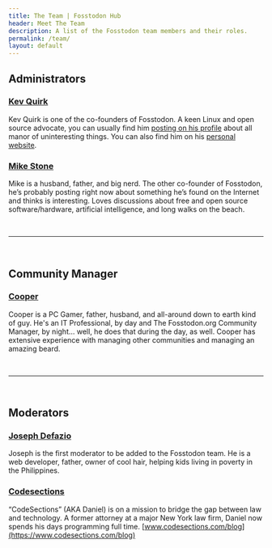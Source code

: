```yaml
---
title: The Team | Fosstodon Hub
header: Meet The Team
description: A list of the Fosstodon team members and their roles.
permalink: /team/
layout: default
---
```

## Administrators

### [Kev Quirk](https://fosstodon.org/@kev)
Kev Quirk is one of the co-founders of Fosstodon. A keen Linux and open source advocate, you can usually find him [posting on his profile](https://fosstodon.org/@kev) about all manor of uninteresting things. You can also find him on his [personal website](https://kevq.uk).

### [Mike Stone](https://fosstodon.org/@mike)
Mike is a husband, father, and big nerd. The other co-founder of Fosstodon, he’s probably posting right now about something he’s found on the Internet and thinks is interesting. Loves discussions about free and open source software/hardware, artificial intelligence, and long walks on the beach.

<br>
<hr>
<br>

## Community Manager

### [Cooper](https://fosstodon.org/@cooper)
Cooper is a PC Gamer, father, husband, and all-around down to earth kind of guy. He's an IT Professional, by day and The Fosstodon.org Community Manager, by night... well, he does that during the day, as well. Cooper has extensive experience with managing other communities and managing an amazing beard.

<br>
<hr>
<br>

## Moderators

### [Joseph Defazio](https://fosstodon.org/@joseph)
Joseph is the first moderator to be added to the Fosstodon team. He is a web developer, father, owner of cool hair, helping kids living in poverty in the Philippines.  

### [Codesections](https://fosstodon.org/@codesections)
“CodeSections” (AKA Daniel) is on a mission to bridge the gap between law and technology. A former attorney at a major New York law firm, Daniel now spends his days programming full time. [www.codesections.com/blog](https://www.codesections.com/blog)  


